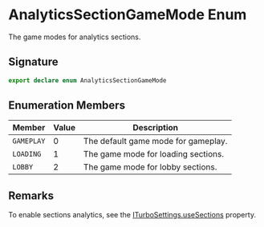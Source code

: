 # AnalyticsSectionGameMode Enum

The game modes for analytics sections.

## Signature

```typescript
export declare enum AnalyticsSectionGameMode
```

## Enumeration Members

| Member | Value | Description |
| --- | --- | --- |
| `GAMEPLAY` | 0 | The default game mode for gameplay. |
| `LOADING` | 1 | The game mode for loading sections. |
| `LOBBY` | 2 | The game mode for lobby sections. |

## Remarks

To enable sections analytics, see the [ITurboSettings.useSections](https://developers.meta.com/horizon-worlds/reference/2.0.0/analytics_iturbosettings#usesections) property.